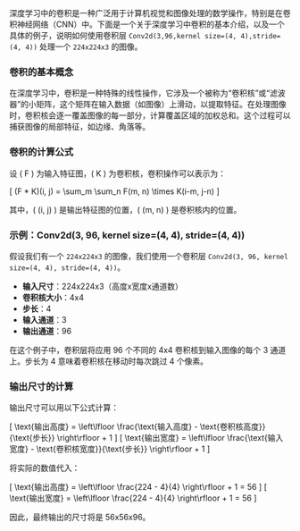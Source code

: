 
深度学习中的卷积是一种广泛用于计算机视觉和图像处理的数学操作，特别是在卷积神经网络（CNN）中。下面是一个关于深度学习中卷积的基本介绍，以及一个具体的例子，说明如何使用卷积层 `Conv2d(3,96,kernel size=(4, 4),stride=(4, 4))` 处理一个 `224x224x3` 的图像。

### 卷积的基本概念

在深度学习中，卷积是一种特殊的线性操作，它涉及一个被称为“卷积核”或“滤波器”的小矩阵，这个矩阵在输入数据（如图像）上滑动，以提取特征。在处理图像时，卷积核会逐一覆盖图像的每一部分，计算覆盖区域的加权总和。这个过程可以捕获图像的局部特征，如边缘、角落等。

### 卷积的计算公式

设 \( F \) 为输入特征图，\( K \) 为卷积核，卷积操作可以表示为：

\[ (F * K)(i, j) = \sum_m \sum_n F(m, n) \times K(i-m, j-n) \]

其中，\( (i, j) \) 是输出特征图的位置，\( (m, n) \) 是卷积核内的位置。

### 示例：Conv2d(3, 96, kernel size=(4, 4), stride=(4, 4))

假设我们有一个 `224x224x3` 的图像，我们使用一个卷积层 `Conv2d(3, 96, kernel size=(4, 4), stride=(4, 4))`。

- **输入尺寸**：224x224x3（高度x宽度x通道数）
- **卷积核大小**：4x4
- **步长**：4
- **输入通道**：3
- **输出通道**：96

在这个例子中，卷积层将应用 96 个不同的 4x4 卷积核到输入图像的每个 3 通道上。步长为 4 意味着卷积核在移动时每次跳过 4 个像素。

### 输出尺寸的计算

输出尺寸可以用以下公式计算：

\[ \text{输出高度} = \left\lfloor \frac{\text{输入高度} - \text{卷积核高度}}{\text{步长}} \right\rfloor + 1 \]
\[ \text{输出宽度} = \left\lfloor \frac{\text{输入宽度} - \text{卷积核宽度}}{\text{步长}} \right\rfloor + 1 \]

将实际的数值代入：

\[ \text{输出高度} = \left\lfloor \frac{224 - 4}{4} \right\rfloor + 1 = 56 \]
\[ \text{输出宽度} = \left\lfloor \frac{224 - 4}{4} \right\rfloor + 1 = 56 \]

因此，最终输出的尺寸将是 56x56x96。
